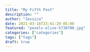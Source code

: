 ```yaml
---
title: "My Fifth Post"
description: ""
author: "Jessica"
date: 2021-03-16T23:41:29-05:00
featured: "pexels-olive-5730700.jpg"
categories: ["categories"]
tags: ["tags"]
draft: true
---
```

